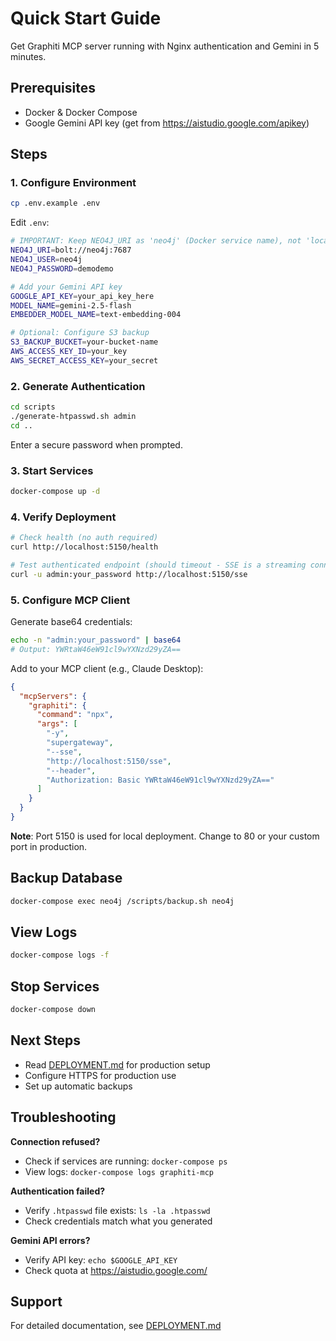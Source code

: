# Quick Start Guide

Get Graphiti MCP server running with Nginx authentication and Gemini in 5 minutes.

## Prerequisites

- Docker & Docker Compose
- Google Gemini API key (get from https://aistudio.google.com/apikey)

## Steps

### 1. Configure Environment

```bash
cp .env.example .env
```

Edit `.env`:
```bash
# IMPORTANT: Keep NEO4J_URI as 'neo4j' (Docker service name), not 'localhost'
NEO4J_URI=bolt://neo4j:7687
NEO4J_USER=neo4j
NEO4J_PASSWORD=demodemo

# Add your Gemini API key
GOOGLE_API_KEY=your_api_key_here
MODEL_NAME=gemini-2.5-flash
EMBEDDER_MODEL_NAME=text-embedding-004

# Optional: Configure S3 backup
S3_BACKUP_BUCKET=your-bucket-name
AWS_ACCESS_KEY_ID=your_key
AWS_SECRET_ACCESS_KEY=your_secret
```

### 2. Generate Authentication

```bash
cd scripts
./generate-htpasswd.sh admin
cd ..
```

Enter a secure password when prompted.

### 3. Start Services

```bash
docker-compose up -d
```

### 4. Verify Deployment

```bash
# Check health (no auth required)
curl http://localhost:5150/health

# Test authenticated endpoint (should timeout - SSE is a streaming connection)
curl -u admin:your_password http://localhost:5150/sse
```

### 5. Configure MCP Client

Generate base64 credentials:
```bash
echo -n "admin:your_password" | base64
# Output: YWRtaW46eW91cl9wYXNzd29yZA==
```

Add to your MCP client (e.g., Claude Desktop):
```json
{
  "mcpServers": {
    "graphiti": {
      "command": "npx",
      "args": [
        "-y",
        "supergateway",
        "--sse",
        "http://localhost:5150/sse",
        "--header",
        "Authorization: Basic YWRtaW46eW91cl9wYXNzd29yZA=="
      ]
    }
  }
}
```

**Note**: Port 5150 is used for local deployment. Change to 80 or your custom port in production.

## Backup Database

```bash
docker-compose exec neo4j /scripts/backup.sh neo4j
```

## View Logs

```bash
docker-compose logs -f
```

## Stop Services

```bash
docker-compose down
```

## Next Steps

- Read [DEPLOYMENT.md](DEPLOYMENT.md) for production setup
- Configure HTTPS for production use
- Set up automatic backups

## Troubleshooting

**Connection refused?**
- Check if services are running: `docker-compose ps`
- View logs: `docker-compose logs graphiti-mcp`

**Authentication failed?**
- Verify `.htpasswd` file exists: `ls -la .htpasswd`
- Check credentials match what you generated

**Gemini API errors?**
- Verify API key: `echo $GOOGLE_API_KEY`
- Check quota at https://aistudio.google.com/

## Support

For detailed documentation, see [DEPLOYMENT.md](DEPLOYMENT.md)
